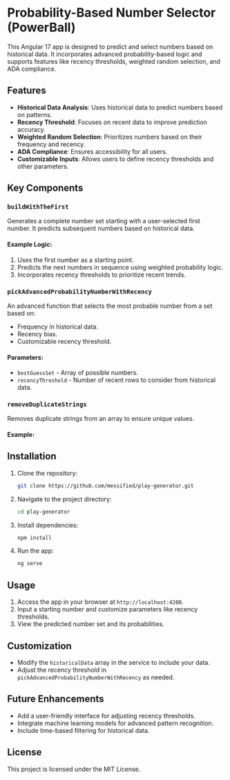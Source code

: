 # Probability-Based Number Selector (PowerBall)

This Angular 17 app is designed to predict and select numbers based on historical data. It incorporates advanced probability-based logic and supports features like recency thresholds, weighted random selection, and ADA compliance.

## Features

- **Historical Data Analysis**: Uses historical data to predict numbers based on patterns.
- **Recency Threshold**: Focuses on recent data to improve prediction accuracy.
- **Weighted Random Selection**: Prioritizes numbers based on their frequency and recency.
- **ADA Compliance**: Ensures accessibility for all users.
- **Customizable Inputs**: Allows users to define recency thresholds and other parameters.

## Key Components

### `buildWithTheFirst`
Generates a complete number set starting with a user-selected first number. It predicts subsequent numbers based on historical data.

#### Example Logic:
1. Uses the first number as a starting point.
2. Predicts the next numbers in sequence using weighted probability logic.
3. Incorporates recency thresholds to prioritize recent trends.

### `pickAdvancedProbabilityNumberWithRecency`
An advanced function that selects the most probable number from a set based on:
- Frequency in historical data.
- Recency bias.
- Customizable recency threshold.

#### Parameters:
- `bestGuessSet` - Array of possible numbers.
- `recencyThreshold` - Number of recent rows to consider from historical data.

### `removeDuplicateStrings`
Removes duplicate strings from an array to ensure unique values.

#### Example:

## Installation

1. Clone the repository:
   ```bash
   git clone https://github.com/messified/play-generator.git
   ```
2. Navigate to the project directory:
   ```bash
   cd play-generator
   ```
3. Install dependencies:
   ```bash
   npm install
   ```
4. Run the app:
   ```bash
   ng serve
   ```

## Usage

1. Access the app in your browser at `http://localhost:4200`.
2. Input a starting number and customize parameters like recency thresholds.
3. View the predicted number set and its probabilities.

## Customization

- Modify the `historicalData` array in the service to include your data.
- Adjust the recency threshold in `pickAdvancedProbabilityNumberWithRecency` as needed.

## Future Enhancements

- Add a user-friendly interface for adjusting recency thresholds.
- Integrate machine learning models for advanced pattern recognition.
- Include time-based filtering for historical data.

## License

This project is licensed under the MIT License.
